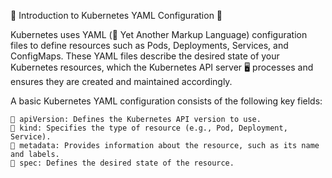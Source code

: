 📌 Introduction to Kubernetes YAML Configuration 🚀

Kubernetes uses YAML (📝 Yet Another Markup Language) configuration files to define resources such as Pods, Deployments, Services, and ConfigMaps. These YAML files describe the desired state of your Kubernetes resources, which the Kubernetes API server 🖥️ processes and ensures they are created and maintained accordingly.

A basic Kubernetes YAML configuration consists of the following key fields:

    📌 apiVersion: Defines the Kubernetes API version to use.
    📌 kind: Specifies the type of resource (e.g., Pod, Deployment, Service).
    📌 metadata: Provides information about the resource, such as its name and labels.
    📌 spec: Defines the desired state of the resource.
